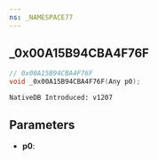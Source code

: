 ```yaml
---
ns: _NAMESPACE77
---
```

## _0x00A15B94CBA4F76F

```c
// 0x00A15B94CBA4F76F
void _0x00A15B94CBA4F76F(Any p0);
```

```
NativeDB Introduced: v1207
```

## Parameters
* **p0**:
